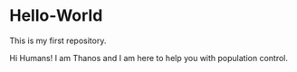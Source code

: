 # Hello-World
This is my first repository.

Hi Humans!
I am Thanos and I am here to help you with population control.
